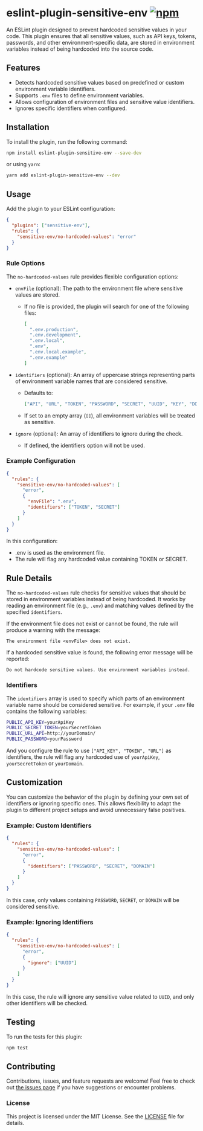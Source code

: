 # eslint-plugin-sensitive-env [![npm](https://img.shields.io/npm/v/eslint-plugin-sensitive-env)](https://www.npmjs.com/package/eslint-plugin-sensitive-env)

An ESLint plugin designed to prevent hardcoded sensitive values in your code. This plugin ensures that all sensitive values, such as API keys, tokens, passwords, and other environment-specific data, are stored in environment variables instead of being hardcoded into the source code.

## Features

- Detects hardcoded sensitive values based on predefined or custom environment variable identifiers.
- Supports `.env` files to define environment variables.
- Allows configuration of environment files and sensitive value identifiers.
- Ignores specific identifiers when configured.

## Installation

To install the plugin, run the following command:

```bash
npm install eslint-plugin-sensitive-env --save-dev
```

or using `yarn`:

```bash
yarn add eslint-plugin-sensitive-env --dev
```

## Usage

Add the plugin to your ESLint configuration:

```json
{
  "plugins": ["sensitive-env"],
  "rules": {
    "sensitive-env/no-hardcoded-values": "error"
  }
}
```

### Rule Options

The `no-hardcoded-values` rule provides flexible configuration options:

- `envFile` (optional): The path to the environment file where sensitive values are stored.

  - If no file is provided, the plugin will search for one of the following files:
    ```json
    [
      ".env.production",
      ".env.development",
      ".env.local",
      ".env",
      ".env.local.example",
      ".env.example"
    ]
    ```

- `identifiers` (optional): An array of uppercase strings representing parts of environment variable names that are considered sensitive.

  - Defaults to:
    ```json
    ["API", "URL", "TOKEN", "PASSWORD", "SECRET", "UUID", "KEY", "DOMAIN"]
    ```
  - If set to an empty array (`[]`), all environment variables will be treated as sensitive.

- `ignore` (optional): An array of identifiers to ignore during the check.

  - If defined, the identifiers option will not be used.

### Example Configuration

```json
{
  "rules": {
    "sensitive-env/no-hardcoded-values": [
      "error",
      {
        "envFile": ".env",
        "identifiers": ["TOKEN", "SECRET"]
      }
    ]
  }
}
```

In this configuration:

- .env is used as the environment file.
- The rule will flag any hardcoded value containing TOKEN or SECRET.

## Rule Details

The `no-hardcoded-values` rule checks for sensitive values that should be stored in environment variables instead of being hardcoded. It works by reading an environment file (e.g., `.env`) and matching values defined by the specified `identifiers`.

If the environment file does not exist or cannot be found, the rule will produce a warning with the message:

```
The environment file <envFile> does not exist.
```

If a hardcoded sensitive value is found, the following error message will be reported:

```
Do not hardcode sensitive values. Use environment variables instead.
```

### Identifiers

The `identifiers` array is used to specify which parts of an environment variable name should be considered sensitive. For example, if your `.env` file contains the following variables:

```bash
PUBLIC_API_KEY=yourApiKey
PUBLIC_SECRET_TOKEN=yourSecretToken
PUBLIC_URL_API=http://yourDomain/
PUBLIC_PASSWORD=yourPassword
```

And you configure the rule to use `["API_KEY", "TOKEN", "URL"]` as identifiers, the rule will flag any hardcoded use of `yourApiKey`, `yourSecretToken` or `yourDomain`.

## Customization

You can customize the behavior of the plugin by defining your own set of identifiers or ignoring specific ones. This allows flexibility to adapt the plugin to different project setups and avoid unnecessary false positives.

### Example: Custom Identifiers

```json
{
  "rules": {
    "sensitive-env/no-hardcoded-values": [
      "error",
      {
        "identifiers": ["PASSWORD", "SECRET", "DOMAIN"]
      }
    ]
  }
}
```

In this case, only values containing `PASSWORD`, `SECRET`, or `DOMAIN` will be considered sensitive.

### Example: Ignoring Identifiers

```json
{
  "rules": {
    "sensitive-env/no-hardcoded-values": [
      "error",
      {
        "ignore": ["UUID"]
      }
    ]
  }
}
```

In this case, the rule will ignore any sensitive value related to `UUID`, and only other identifiers will be checked.

## Testing

To run the tests for this plugin:

```bash
npm test
```

## Contributing

Contributions, issues, and feature requests are welcome! Feel free to check out [the issues page](https://github.com/JairTorres1003/eslint-plugin-sensitive-env/issues) if you have suggestions or encounter problems.

### License

This project is licensed under the MIT License. See the [LICENSE](LICENSE) file for details.
